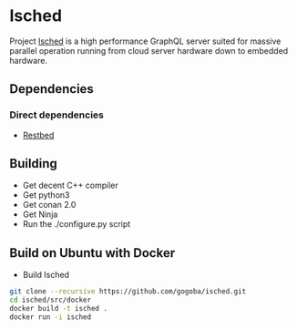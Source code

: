 # Isched
Project [Isched](https://de.wikipedia.org/wiki/Isched-Baum) is a high performance GraphQL server suited for massive 
parallel operation running from cloud server hardware down to embedded hardware.

## Dependencies
### Direct dependencies
- [Restbed](https://github.com/Corvusoft/restbed)
## Building
- Get decent C++ compiler
- Get python3
- Get conan 2.0
- Get Ninja
- Run the ./configure.py script

Build on Ubuntu with Docker
---------------------------

- Build Isched
```bash
git clone --recursive https://github.com/gogoba/isched.git
cd isched/src/docker
docker build -t isched .
docker run -i isched
```
